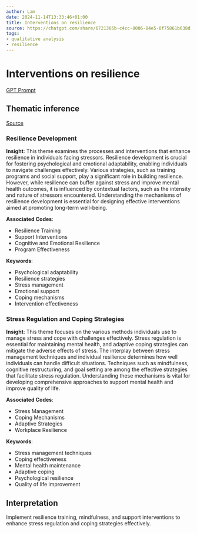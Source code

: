 ```yaml
---
author: Lam
date: 2024-11-14T13:33:46+01:00
title: Interventions on resilience
source: https://chatgpt.com/share/6721365b-c4cc-8006-84e5-0f75861b638d
tags:
- qualitative analysis
- resilience
---
```


# Interventions on resilience

[GPT Prompt](Projects/prompt-for-GPT-based-thematic-analysis.md)

## Thematic inference

[Source](https://chatgpt.com/share/6721365b-c4cc-8006-84e5-0f75861b638d)

### Resilience Development

**Insight**: This theme examines the processes and interventions that enhance resilience in individuals facing stressors. Resilience development is crucial for fostering psychological and emotional adaptability, enabling individuals to navigate challenges effectively. Various strategies, such as training programs and social support, play a significant role in building resilience. However, while resilience can buffer against stress and improve mental health outcomes, it is influenced by contextual factors, such as the intensity and nature of stressors encountered. Understanding the mechanisms of resilience development is essential for designing effective interventions aimed at promoting long-term well-being.

**Associated Codes**:
- Resilience Training
- Support Interventions
- Cognitive and Emotional Resilience
- Program Effectiveness

**Keywords**:
- Psychological adaptability
- Resilience strategies
- Stress management
- Emotional support
- Coping mechanisms
- Intervention effectiveness

### Stress Regulation and Coping Strategies

**Insight**: This theme focuses on the various methods individuals use to manage stress and cope with challenges effectively. Stress regulation is essential for maintaining mental health, and adaptive coping strategies can mitigate the adverse effects of stress. The interplay between stress management techniques and individual resilience determines how well individuals can handle difficult situations. Techniques such as mindfulness, cognitive restructuring, and goal setting are among the effective strategies that facilitate stress regulation. Understanding these mechanisms is vital for developing comprehensive approaches to support mental health and improve quality of life.

**Associated Codes**:
- Stress Management
- Coping Mechanisms
- Adaptive Strategies
- Workplace Resilience

**Keywords**:
- Stress management techniques
- Coping effectiveness
- Mental health maintenance
- Adaptive coping
- Psychological resilience
- Quality of life improvement

## Interpretation

Implement resilience training, mindfulness, and support interventions to enhance stress regulation and coping strategies effectively.

